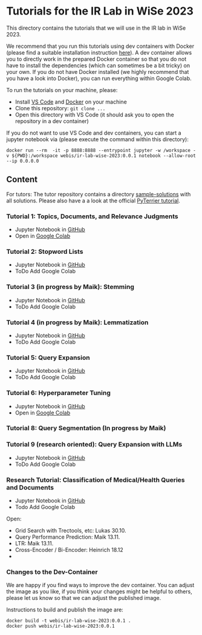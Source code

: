 # Tutorials for the IR Lab in WiSe 2023

This directory contains the tutorials that we will use in the IR lab in WiSe 2023.

We recommend that you run this tutorials using dev containers with Docker (please find a suitable installation instruction [here](https://code.visualstudio.com/docs/devcontainers/containers)).
A dev container allows you to directly work in the prepared Docker container so that you do not have to install the dependencies (which can sometimes be a bit tricky) on your own. If you do not have Docker installed (we highly recommend that you have a look into Docker), you can run everything within Google Colab.

To run the tutorials on your machine, please:

- Install [VS Code](https://code.visualstudio.com/download) and [Docker](https://docs.docker.com/engine/install/) on your machine
- Clone this repository: `git clone ...`
- Open this directory with VS Code (it should ask you to open the repository in a dev container)

If you do not want to use VS Code and dev containers, you can start a jupyter notebook via (please execute the command within this directory):

```
docker run --rm  -it -p 8888:8888 --entrypoint jupyter -w /workspace -v ${PWD}:/workspace webis/ir-lab-wise-2023:0.0.1 notebook --allow-root --ip 0.0.0.0
```

## Content

For tutors: The tutor repository contains a directory [sample-solutions](sample-solutions) with all solutions.
Please also have a a look at the official [PyTerrier tutorial](https://github.com/terrier-org/ecir2021tutorial).

### Tutorial 1: Topics, Documents, and Relevance Judgments
- Jupyter Notebook in [GitHub](tutorial-01-ir-datasets.ipynb)
- Open in [Google Colab](https://colab.research.google.com/drive/1oWh9nFT6ZsGfZLRDG1QrwUgyMIzLbw_H?usp=sharing)

### Tutorial 2: Stopword Lists
- Jupyter Notebook in [GitHub](tutorial-02-stopword-lists.ipynb)
- ToDo Add Google Colab

### Tutorial 3 (in progress by Maik): Stemming
- Jupyter Notebook in [GitHub](tutorial-03-stemming.ipynb)
- ToDo Add Google Colab

### Tutorial 4 (in progress by Maik): Lemmatization
- Jupyter Notebook in [GitHub](tutorial-04-lemmatization.ipynb)
- ToDo Add Google Colab

### Tutorial 5: Query Expansion
- Jupyter Notebook in [GitHub](tutorial-05-query-expansion.ipynb)
- ToDo Add Google Colab

### Tutorial 6: Hyperparameter Tuning
- Jupyter Notebook in [GitHub](tutorial-06-hyperparameter-tuning.ipynb)
- Open in [Google Colab](https://colab.research.google.com/drive/1rEMHslBKKiSmWRRhzjtMG2jIN2vilt3T?usp=sharing)

### Tutorial 8: Query Segmentation (In progress by Maik)

### Tutorial 9 (research oriented): Query Expansion with LLMs
- Jupyter Notebook in [GitHub](tutorial-09-query-expansion-with-llms.ipynb)
- ToDo Add Google Colab

### Research Tutorial: Classification of Medical/Health Queries and Documents
- Jupyter Notebook in [GitHub](tutorial-research-medical-classification.ipynb)
- Todo Add Google Colab

Open:
- Grid Search with Trectools, etc: Lukas 30.10.
- Query Performance Prediction: Maik 13.11.
- LTR: Maik 13.11.
- Cross-Encoder / Bi-Encoder: Heinrich 18.12
- 
### Changes to the Dev-Container

We are happy if you find ways to improve the dev container. You can adjust the image as you like, if you think your changes might be helpful to others, please let us know so that we can adjust the published image.

Instructions to build and publish the image are:

```
docker build -t webis/ir-lab-wise-2023:0.0.1 .
docker push webis/ir-lab-wise-2023:0.0.1
```

